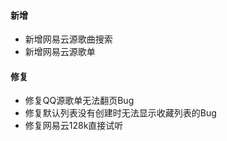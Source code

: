 #### 新增

- 新增网易云源歌曲搜索
- 新增网易云源歌单

#### 修复

- 修复QQ源歌单无法翻页Bug
- 修复默认列表没有创建时无法显示收藏列表的Bug
- 修复网易云128k直接试听
